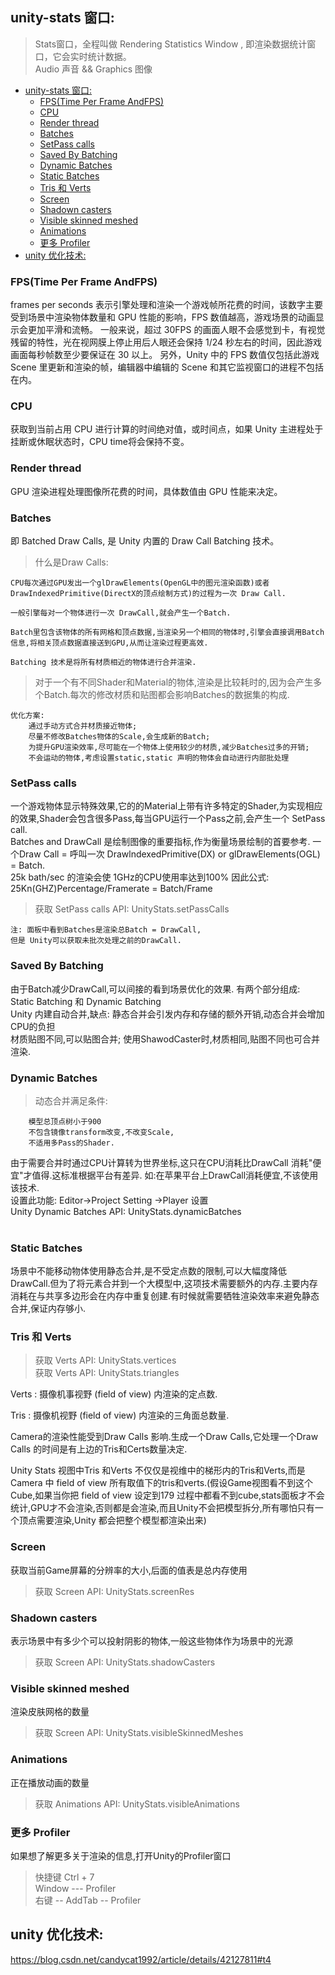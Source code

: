 ## unity-stats 窗口:
> Stats窗口，全程叫做 Rendering Statistics Window , 即渲染数据统计窗口，它会实时统计数据。<br/>
> Audio 声音 && Graphics 图像 <br/>

- [unity-stats 窗口:](#unity-stats-窗口)
  - [FPS(Time Per Frame AndFPS)](#fpstime-per-frame-andfps)
  - [CPU](#cpu)
  - [Render thread](#render-thread)
  - [Batches](#batches)
  - [SetPass calls](#setpass-calls)
  - [Saved By Batching](#saved-by-batching)
  - [Dynamic Batches](#dynamic-batches)
  - [Static Batches](#static-batches)
  - [Tris 和 Verts](#tris-和-verts)
  - [Screen](#screen)
  - [Shadown casters](#shadown-casters)
  - [Visible skinned meshed](#visible-skinned-meshed)
  - [Animations](#animations)
  - [更多 Profiler](#更多-profiler)
- [unity 优化技术:](#unity-优化技术)

### FPS(Time Per Frame AndFPS)
frames per seconds 表示引擎处理和渲染一个游戏帧所花费的时间，该数字主要受到场景中渲染物体数量和 GPU 性能的影响，FPS 数值越高，游戏场景的动画显示会更加平滑和流畅。
一般来说，超过 30FPS 的画面人眼不会感觉到卡，有视觉残留的特性，光在视网膜上停止用后人眼还会保持 1/24 秒左右的时间，因此游戏画面每秒帧数至少要保证在 30 以上。
另外，Unity 中的 FPS 数值仅包括此游戏 Scene 里更新和渲染的帧，编辑器中编辑的 Scene 和其它监视窗口的进程不包括在内。<br/>

### CPU
获取到当前占用 CPU 进行计算的时间绝对值，或时间点，如果 Unity 主进程处于挂断或休眠状态时，CPU time将会保持不变。<br/>

### Render thread
GPU 渲染进程处理图像所花费的时间，具体数值由 GPU 性能来决定。<br/>

### Batches
即 Batched Draw Calls, 是 Unity 内置的 Draw Call Batching 技术。<br/>

> 什么是Draw Calls: <br/>
```
CPU每次通过GPU发出一个glDrawElements(OpenGL中的图元渲染函数)或者DrawIndexedPrimitive(DirectX的顶点绘制方式)的过程为一次 Draw Call.

一般引擎每对一个物体进行一次 DrawCall,就会产生一个Batch.

Batch里包含该物体的所有网格和顶点数据,当渲染另一个相同的物体时,引擎会直接调用Batch信息,将相关顶点数据直接送到GPU,从而让渲染过程更高效.

Batching 技术是将所有材质相近的物体进行合并渲染.
```
>对于一个有不同Shader和Material的物体,渲染是比较耗时的,因为会产生多个Batch.每次的修改材质和贴图都会影响Batches的数据集的构成.<br/>

```
优化方案:
    通过手动方式合并材质接近物体;
    尽量不修改Batches物体的Scale,会生成新的Batch;
    为提升GPU渲染效率,尽可能在一个物体上使用较少的材质,减少Batches过多的开销;
    不会运动的物体,考虑设置static,static 声明的物体会自动进行内部批处理
```

### SetPass calls
一个游戏物体显示特殊效果,它的的Material上带有许多特定的Shader,为实现相应的效果,Shader会包含很多Pass,每当GPU运行一个Pass之前,会产生一个 SetPass call.<br/>
Batches and DrawCall 是绘制图像的重要指标,作为衡量场景绘制的首要参考.
一个Draw Call = 呼叫一次 DrawlndexedPrimitive(DX) or glDrawElements(OGL) = Batch.<br/>
25k bath/sec 的渲染会使 1GHz的CPU使用率达到100%
因此公式: 25Kn(GHZ)Percentage/Framerate = Batch/Frame<br/>

> 获取 SetPass calls API: UnityStats.setPassCalls<br/>
```
注: 面板中看到Batches是渲染总Batch = DrawCall,
但是 Unity可以获取未批次处理之前的DrawCall.
```

### Saved By Batching
由于Batch减少DrawCall,可以间接的看到场景优化的效果.
有两个部分组成: Static Batching 和 Dynamic Batching<br/>
Unity 内建自动合并,缺点: 静态合并会引发内存和存储的额外开销,动态合并会增加CPU的负担<br>
材质贴图不同,可以贴图合并; 使用ShawodCaster时,材质相同,贴图不同也可合并渲染.<br/>

### Dynamic Batches
> 动态合并满足条件:
```
    模型总顶点树小于900
    不包含镜像transform改变,不改变Scale,
    不适用多Pass的Shader.
```
由于需要合并时通过CPU计算转为世界坐标,这只在CPU消耗比DrawCall 消耗"便宜"才值得.这标准根据平台有差异.
如:在苹果平台上DrawCall消耗便宜,不该使用该技术.<br/>
设置此功能: Editor->Project Setting ->Player 设置<br/>
Unity Dynamic Batches API: UnityStats.dynamicBatches<br/><br/>

### Static Batches
场景中不能移动物体使用静态合并,是不受定点数的限制,可以大幅度降低DrawCall.但为了将元素合并到一个大模型中,这项技术需要额外的内存.主要内存消耗在与共享多边形会在内存中重复创建.有时候就需要牺牲渲染效率来避免静态合并,保证内存够小.<br/>

### Tris 和 Verts
> 获取 Verts API: UnityStats.vertices<br/>
> 获取 Verts API: UnityStats.triangles<br/>

Verts : 摄像机事视野 (field of view) 内渲染的定点数.<br/>

Tris : 摄像机视野 (field of view) 内渲染的三角面总数量.<br/>

Camera的渲染性能受到Draw Calls 影响.生成一个Draw Calls,它处理一个Draw Calls 的时间是有上边的Tris和Certs数量决定.<br/>

Unity Stats 视图中Tris 和Verts 不仅仅是视维中的梯形内的Tris和Verts,而是 Camera 中 field of view 所有取值下的tris和verts.(假设Game视图看不到这个Cube,如果当你把 field of view 设定到179 过程中都看不到cube,stats面板才不会统计,GPU才不会渲染,否则都是会渲染,而且Unity不会把模型拆分,所有哪怕只有一个顶点需要渲染,Unity 都会把整个模型都渲染出来)<br/>

### Screen
获取当前Game屏幕的分辨率的大小,后面的值表是总内存使用<br/>
> 获取 Screen API: UnityStats.screenRes<br/>

### Shadown casters
表示场景中有多少个可以投射阴影的物体,一般这些物体作为场景中的光源<br/>
> 获取 Screen API: UnityStats.shadowCasters<br/>

### Visible skinned meshed
渲染皮肤网格的数量<br/>
> 获取 Screen API: UnityStats.visibleSkinnedMeshes<br/>

### Animations
正在播放动画的数量<br/>
> 获取 Animations API: UnityStats.visibleAnimations<br/>

### 更多 Profiler
如果想了解更多关于渲染的信息,打开Unity的Profiler窗口<br/>
> 快捷键 Ctrl + 7<br/>
> Window --- Profiler<br/>
> 右键 -- AddTab -- Profiler<br/>

## unity 优化技术:
https://blog.csdn.net/candycat1992/article/details/42127811#t4<br/>